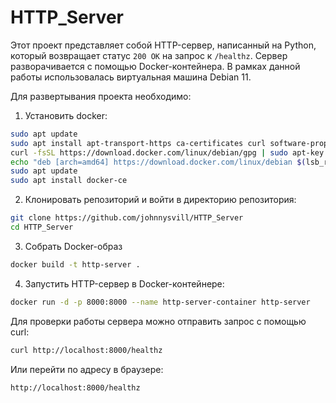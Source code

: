 # HTTP_Server

Этот проект представляет собой HTTP-сервер, написанный на Python, который возвращает статус `200 OK` на запрос к `/healthz`. Сервер разворачивается с помощью Docker-контейнера. В рамках данной работы использовалась виртуальная машина Debian 11.

Для развертывания проекта необходимо:
1. Установить docker:
```bash
sudo apt update
sudo apt install apt-transport-https ca-certificates curl software-properties-common
curl -fsSL https://download.docker.com/linux/debian/gpg | sudo apt-key add -
echo "deb [arch=amd64] https://download.docker.com/linux/debian $(lsb_release -cs) stable" | sudo tee /etc/apt/sources.list.d/docker.list
sudo apt update
sudo apt install docker-ce
```
2. Клонировать репозиторий и войти в директорию репозитория:
```bash
git clone https://github.com/johnnysvill/HTTP_Server
cd HTTP_Server
```
3. Собрать Docker-образ
```bash
docker build -t http-server .
```
4. Запустить HTTP-сервер в Docker-контейнере:
```bash
docker run -d -p 8000:8000 --name http-server-container http-server
```

Для проверки работы сервера можно отправить запрос с помощью curl:
```bash
curl http://localhost:8000/healthz
```
Или перейти по адресу в браузере:
```bash
http://localhost:8000/healthz
```
